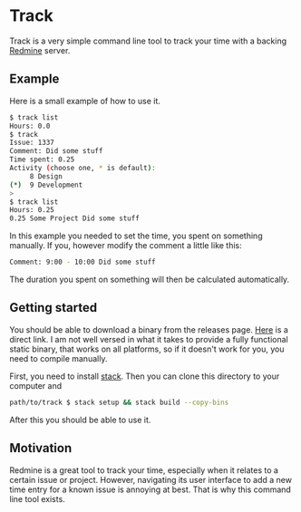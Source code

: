 # Track

Track is a very simple command line tool to track your time with a
backing [Redmine][redmine] server.


## Example

Here is a small example of how to use it. 

```bash
$ track list
Hours: 0.0
$ track
Issue: 1337
Comment: Did some stuff
Time spent: 0.25
Activity (choose one, * is default):
     8 Design
(*)  9 Development
> 
$ track list
Hours: 0.25
0.25 Some Project Did some stuff
```

In this example you needed to set the time, you spent on something
manually. If you, however modify the comment a little like this:

```bash
Comment: 9:00 - 10:00 Did some stuff
```

The duration you spent on something will then be calculated
automatically.


## Getting started

You should be able to download a binary from the releases
page. [Here][latest] is a direct link. I am not well versed in what it
takes to provide a fully functional static binary, that works on all
platforms, so if it doesn't work for you, you need to compile
manually.

First, you need to install [stack][stack]. Then you can clone this
directory to your computer and 

```bash
path/to/track $ stack setup && stack build --copy-bins
```

After this you should be able to use it.


## Motivation

Redmine is a great tool to track your time, especially when it relates
to a certain issue or project. However, navigating its user interface
to add a new time entry for a known issue is annoying at best. That is
why this command line tool exists.


[redmine]: https://www.redmine.org/
[stack]: https://docs.haskellstack.org/en/stable/README/
[latest]: https://github.com/noobymatze/track/releases/tag/v0.0.1-alpha
